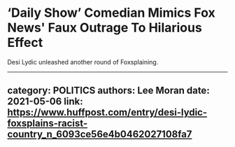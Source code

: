 # ‘Daily Show’ Comedian Mimics Fox News' Faux Outrage To Hilarious Effect

Desi Lydic unleashed another round of Foxsplaining.

---
category: POLITICS
authors: Lee Moran
date: 2021-05-06
link: https://www.huffpost.com/entry/desi-lydic-foxsplains-racist-country_n_6093ce56e4b0462027108fa7
---

